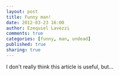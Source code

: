 ```yaml
---
layout: post
title: Funny man!
date: 2012-03-23 16:00
author: Ezequiel Lavezzi
comments: true
categories: [funny, man, undead]
published: true
sharing: true
---
```



I don't really think this article is useful, but...
